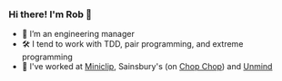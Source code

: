 ### Hi there! I'm Rob 👋

- 🔭 I’m an engineering manager
- 🛠️ I tend to work with TDD, pair programming, and extreme programming
- 🏢 I've worked at [Miniclip](https://miniclip.com), Sainsbury's (on [Chop Chop](https://chopchopapp.co.uk)) and [Unmind](https://unmind.com)
